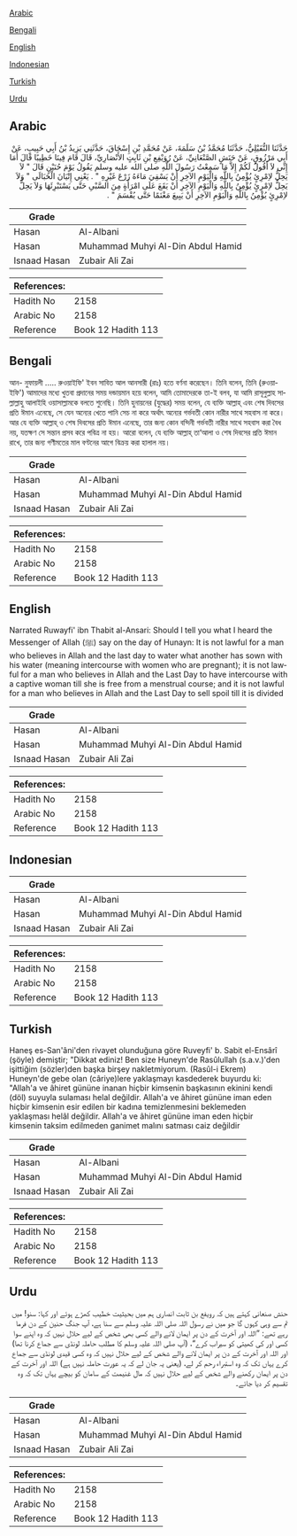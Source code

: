 [Arabic](#arabic)

[Bengali](#bengali)

[English](#english)

[Indonesian](#indonesian)

[Turkish](#turkish)

[Urdu](#urdu)

## Arabic


<div dir="rtl" lang="ar" style={{fontSize:'larger',backgroundColor:'#f8f9fa',padding:20}}>
حَدَّثَنَا النُّفَيْلِيُّ، حَدَّثَنَا مُحَمَّدُ بْنُ سَلَمَةَ، عَنْ مُحَمَّدِ بْنِ إِسْحَاقَ، حَدَّثَنِي يَزِيدُ بْنُ أَبِي حَبِيبٍ، عَنْ أَبِي مَرْزُوقٍ، عَنْ حَنَشٍ الصَّنْعَانِيِّ، عَنْ رُوَيْفِعِ بْنِ ثَابِتٍ الأَنْصَارِيِّ، قَالَ قَامَ فِينَا خَطِيبًا قَالَ أَمَا إِنِّي لاَ أَقُولُ لَكُمْ إِلاَّ مَا سَمِعْتُ رَسُولَ اللَّهِ صلى الله عليه وسلم يَقُولُ يَوْمَ حُنَيْنٍ قَالَ ‏"‏ لاَ يَحِلُّ لاِمْرِئٍ يُؤْمِنُ بِاللَّهِ وَالْيَوْمِ الآخِرِ أَنْ يَسْقِيَ مَاءَهُ زَرْعَ غَيْرِهِ ‏"‏ ‏.‏ يَعْنِي إِتْيَانَ الْحَبَالَى ‏"‏ وَلاَ يَحِلُّ لاِمْرِئٍ يُؤْمِنُ بِاللَّهِ وَالْيَوْمِ الآخِرِ أَنْ يَقَعَ عَلَى امْرَأَةٍ مِنَ السَّبْىِ حَتَّى يَسْتَبْرِئَهَا وَلاَ يَحِلُّ لاِمْرِئٍ يُؤْمِنُ بِاللَّهِ وَالْيَوْمِ الآخِرِ أَنْ يَبِيعَ مَغْنَمًا حَتَّى يُقْسَمَ ‏"‏ ‏.‏
</div>
<div style={{backgroundColor:'#f8f9fa',padding:20, marginBottom: 10}}><table> <thead> <tr> <th>Grade</th> <th></th> </tr> </thead> <tbody> <tr><td>Hasan</td><td>Al-Albani</td></tr><tr><td>Hasan</td><td>Muhammad Muhyi Al-Din Abdul Hamid</td></tr><tr><td>Isnaad Hasan</td><td>Zubair Ali Zai</td></tr></tbody></table><table> <thead> <tr> <th>References:</th> <th></th> </tr> </thead> <tbody><tr><td>Hadith No</td><td>2158</td></tr><tr><td>Arabic No</td><td>2158</td></tr><tr><td>Reference</td><td>Book 12 Hadith 113</td></tr></tbody></table></div>

## Bengali


<div dir="ltr" lang="bn" style={{fontSize:'larger',backgroundColor:'#f8f9fa',padding:20}}>
আন- নুফায়লী ..... রুওয়াইফি' ইবন সাবিত আল আনসারী (রাঃ) হতে বর্ণনা করেছেন। তিনি বলেন, তিনি (রুওয়াইফি') আমাদের মধ্যে খুতবা প্রদানের সময় দন্ডায়মান হয়ে বলেন, আমি তোমাদেরকে তা-ই বলব, যা আমি রাসূলুল্লাহ সাল্লাল্লাহু আলাইহি ওয়াসাল্লামকে বলতে শুনেছি। তিনি হুনায়নের (যুদ্ধের) সময় বলেন, যে ব্যক্তি আল্লাহ্ এবং শেষ দিবসের প্রতি ঈমান এনেছে, সে যেন অন্যের খেতে পানি সেচ না করে অর্থাৎ অন্যের গর্ভবতী কোন নারীর সাথে সহবাস না করে। আর যে ব্যক্তি আল্লাহ্ ও শেষ দিবসের প্রতি ঈমান এনেছে, তার জন্য কোন বন্দিনী গর্ভবতী নারীর সাথে সহবাস করা বৈধ নয়, যতক্ষণ সে সন্তান প্রসব করে পবিত্র না হয়। আরো বলেন, যে ব্যক্তি আল্লাহ্ তা‘আলা ও শেষ দিবসের প্রতি ঈমান রাখে, তার জন্য গণীমতের মাল বণ্টনের আগে বিক্রয় করা হালাল নয়।
</div>
<div style={{backgroundColor:'#f8f9fa',padding:20, marginBottom: 10}}><table> <thead> <tr> <th>Grade</th> <th></th> </tr> </thead> <tbody> <tr><td>Hasan</td><td>Al-Albani</td></tr><tr><td>Hasan</td><td>Muhammad Muhyi Al-Din Abdul Hamid</td></tr><tr><td>Isnaad Hasan</td><td>Zubair Ali Zai</td></tr></tbody></table><table> <thead> <tr> <th>References:</th> <th></th> </tr> </thead> <tbody><tr><td>Hadith No</td><td>2158</td></tr><tr><td>Arabic No</td><td>2158</td></tr><tr><td>Reference</td><td>Book 12 Hadith 113</td></tr></tbody></table></div>

## English


<div dir="ltr" lang="en" style={{fontSize:'larger',backgroundColor:'#f8f9fa',padding:20}}>
Narrated Ruwayfi' ibn Thabit al-Ansari: Should I tell you what I heard the Messenger of Allah (ﷺ) say on the day of Hunayn: It is not lawful for a man who believes in Allah and the last day to water what another has sown with his water (meaning intercourse with women who are pregnant); it is not lawful for a man who believes in Allah and the Last Day to have intercourse with a captive woman till she is free from a menstrual course; and it is not lawful for a man who believes in Allah and the Last Day to sell spoil till it is divided
</div>
<div style={{backgroundColor:'#f8f9fa',padding:20, marginBottom: 10}}><table> <thead> <tr> <th>Grade</th> <th></th> </tr> </thead> <tbody> <tr><td>Hasan</td><td>Al-Albani</td></tr><tr><td>Hasan</td><td>Muhammad Muhyi Al-Din Abdul Hamid</td></tr><tr><td>Isnaad Hasan</td><td>Zubair Ali Zai</td></tr></tbody></table><table> <thead> <tr> <th>References:</th> <th></th> </tr> </thead> <tbody><tr><td>Hadith No</td><td>2158</td></tr><tr><td>Arabic No</td><td>2158</td></tr><tr><td>Reference</td><td>Book 12 Hadith 113</td></tr></tbody></table></div>

## Indonesian


<div dir="ltr" lang="id" style={{fontSize:'larger',backgroundColor:'#f8f9fa',padding:20}}>

</div>
<div style={{backgroundColor:'#f8f9fa',padding:20, marginBottom: 10}}><table> <thead> <tr> <th>Grade</th> <th></th> </tr> </thead> <tbody> <tr><td>Hasan</td><td>Al-Albani</td></tr><tr><td>Hasan</td><td>Muhammad Muhyi Al-Din Abdul Hamid</td></tr><tr><td>Isnaad Hasan</td><td>Zubair Ali Zai</td></tr></tbody></table><table> <thead> <tr> <th>References:</th> <th></th> </tr> </thead> <tbody><tr><td>Hadith No</td><td>2158</td></tr><tr><td>Arabic No</td><td>2158</td></tr><tr><td>Reference</td><td>Book 12 Hadith 113</td></tr></tbody></table></div>

## Turkish


<div dir="ltr" lang="tr" style={{fontSize:'larger',backgroundColor:'#f8f9fa',padding:20}}>
Haneş es-San'âni'den rivayet olunduğuna göre Ruveyfi' b. Sabit el-Ensârî (şöyle) demiştir; "Dikkat ediniz! Ben size Huneyn'de Rasûlullah (s.a.v.)'den işittiğim (sözler)den başka birşey nakletmiyorum. (Rasûl-i Ekrem) Huneyn'de gebe olan (câriye)lere yaklaşmayı kasdederek buyurdu ki: "Allah'a ve âhiret gününe inanan hiçbir kimsenin başkasının ekinini kendi (döl) suyuyla sulaması helal değildir. Allah'a ve âhiret gününe iman eden hiçbir kimsenin esir edilen bir kadına temizlenmesini beklemeden yaklaşması helâl değildir. Allah'a ve âhiret gününe iman eden hiçbir kimsenin taksim edilmeden ganimet malını satması caiz değildir
</div>
<div style={{backgroundColor:'#f8f9fa',padding:20, marginBottom: 10}}><table> <thead> <tr> <th>Grade</th> <th></th> </tr> </thead> <tbody> <tr><td>Hasan</td><td>Al-Albani</td></tr><tr><td>Hasan</td><td>Muhammad Muhyi Al-Din Abdul Hamid</td></tr><tr><td>Isnaad Hasan</td><td>Zubair Ali Zai</td></tr></tbody></table><table> <thead> <tr> <th>References:</th> <th></th> </tr> </thead> <tbody><tr><td>Hadith No</td><td>2158</td></tr><tr><td>Arabic No</td><td>2158</td></tr><tr><td>Reference</td><td>Book 12 Hadith 113</td></tr></tbody></table></div>

## Urdu


<div dir="rtl" lang="ur" style={{fontSize:'larger',backgroundColor:'#f8f9fa',padding:20}}>
حنش صنعانی کہتے ہیں کہ رویفع بن ثابت انصاری ہم میں بحیثیت خطیب کھڑے ہوئے اور کہا: سنو! میں تم سے وہی کہوں گا جو میں نے رسول اللہ صلی اللہ علیہ وسلم سے سنا ہے، آپ جنگ حنین کے دن فرما رہے تھے: ”اللہ اور آخرت کے دن پر ایمان لانے والے کسی بھی شخص کے لیے حلال نہیں کہ وہ اپنے سوا کسی اور کی کھیتی کو سیراب کرے“، (آپ صلی اللہ علیہ وسلم کا مطلب حاملہ لونڈی سے جماع کرنا تھا) اور اللہ اور آخرت کے دن پر ایمان لانے والے شخص کے لیے حلال نہیں کہ وہ کسی قیدی لونڈی سے جماع کرے یہاں تک کہ وہ استبراء رحم کر لے، (یعنی یہ جان لے کہ یہ عورت حاملہ نہیں ہے) اللہ اور آخرت کے دن پر ایمان رکھنے والے شخص کے لیے حلال نہیں کہ مال غنیمت کے سامان کو بیچے یہاں تک کہ وہ تقسیم کر دیا جائے۔
</div>
<div style={{backgroundColor:'#f8f9fa',padding:20, marginBottom: 10}}><table> <thead> <tr> <th>Grade</th> <th></th> </tr> </thead> <tbody> <tr><td>Hasan</td><td>Al-Albani</td></tr><tr><td>Hasan</td><td>Muhammad Muhyi Al-Din Abdul Hamid</td></tr><tr><td>Isnaad Hasan</td><td>Zubair Ali Zai</td></tr></tbody></table><table> <thead> <tr> <th>References:</th> <th></th> </tr> </thead> <tbody><tr><td>Hadith No</td><td>2158</td></tr><tr><td>Arabic No</td><td>2158</td></tr><tr><td>Reference</td><td>Book 12 Hadith 113</td></tr></tbody></table></div>